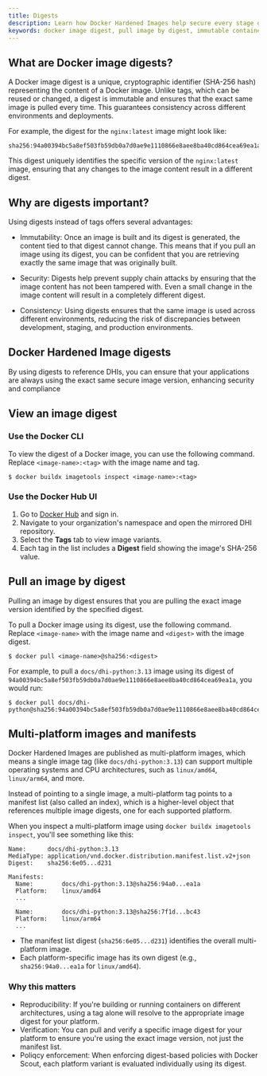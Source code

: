 ```yaml
---
title: Digests
description: Learn how Docker Hardened Images help secure every stage of your software supply chain with signed metadata, provenance, and minimal attack surface.
keywords: docker image digest, pull image by digest, immutable container image, secure container reference, multi-platform manifest
---
```


## What are Docker image digests?

A Docker image digest is a unique, cryptographic identifier (SHA-256 hash)
representing the content of a Docker image. Unlike tags, which can be reused or
changed, a digest is immutable and ensures that the exact same image is pulled
every time. This guarantees consistency across different environments and
deployments.

For example, the digest for the `nginx:latest` image might look like:

```text
sha256:94a00394bc5a8ef503fb59db0a7d0ae9e1110866e8aee8ba40cd864cea69ea1a
```

This digest uniquely identifies the specific version of the `nginx:latest` image,
ensuring that any changes to the image content result in a different digest.

## Why are digests important?

Using digests instead of tags offers several advantages:

- Immutability: Once an image is built and its digest is generated, the content
  tied to that digest cannot change. This means that if you pull an image using
  its digest, you can be confident that you are retrieving exactly the same
  image that was originally built.

- Security: Digests help prevent supply chain attacks by ensuring that the image
  content has not been tampered with. Even a small change in the image content
  will result in a completely different digest.

- Consistency: Using digests ensures that the same image is used across
  different environments, reducing the risk of discrepancies between
  development, staging, and production environments.

## Docker Hardened Image digests

By using digests to reference DHIs, you can ensure that your applications are
always using the exact same secure image version, enhancing security and
compliance

## View an image digest

### Use the Docker CLI

To view the digest of a Docker image, you can use the following command. Replace
`<image-name>:<tag>` with the image name and tag.

```console
$ docker buildx imagetools inspect <image-name>:<tag>
```

### Use the Docker Hub UI

1. Go to [Docker Hub](https://hub.docker.com/) and sign in.
2. Navigate to your organization's namespace and open the mirrored DHI repository.
3. Select the **Tags** tab to view image variants.
4. Each tag in the list includes a **Digest** field showing the image's SHA-256 value.

## Pull an image by digest

Pulling an image by digest ensures that you are pulling the exact image version
identified by the specified digest.

To pull a Docker image using its digest, use the following command. Replace
`<image-name>` with the image name and `<digest>` with the image digest.

```console
$ docker pull <image-name>@sha256:<digest>
```

For example, to pull a `docs/dhi-python:3.13` image using its digest of
`94a00394bc5a8ef503fb59db0a7d0ae9e1110866e8aee8ba40cd864cea69ea1a`, you would
run:

```console
$ docker pull docs/dhi-python@sha256:94a00394bc5a8ef503fb59db0a7d0ae9e1110866e8aee8ba40cd864cea69ea1a
```

## Multi-platform images and manifests

Docker Hardened Images are published as multi-platform images, which means
a single image tag (like `docs/dhi-python:3.13`) can support multiple operating
systems and CPU architectures, such as `linux/amd64`, `linux/arm64`, and more.

Instead of pointing to a single image, a multi-platform tag points to a manifest
list (also called an index), which is a higher-level object that references
multiple image digests, one for each supported platform.

When you inspect a multi-platform image using `docker buildx imagetools inspect`, you'll see something like this:

```text
Name:      docs/dhi-python:3.13
MediaType: application/vnd.docker.distribution.manifest.list.v2+json
Digest:    sha256:6e05...d231

Manifests:
  Name:        docs/dhi-python:3.13@sha256:94a0...ea1a
  Platform:    linux/amd64
  ...

  Name:        docs/dhi-python:3.13@sha256:7f1d...bc43
  Platform:    linux/arm64
  ...
```

- The manifest list digest (`sha256:6e05...d231`) identifies the overall
  multi-platform image.
- Each platform-specific image has its own digest (e.g., `sha256:94a0...ea1a`
  for `linux/amd64`).

### Why this matters

- Reproducibility: If you're building or running containers on different
  architectures, using a tag alone will resolve to the appropriate image digest
  for your platform.
- Verification: You can pull and verify a specific image digest for your
  platform to ensure you're using the exact image version, not just the manifest
  list.
- Poliqcy enforcement: When enforcing digest-based policies with Docker Scout,
  each platform variant is evaluated individually using its digest.